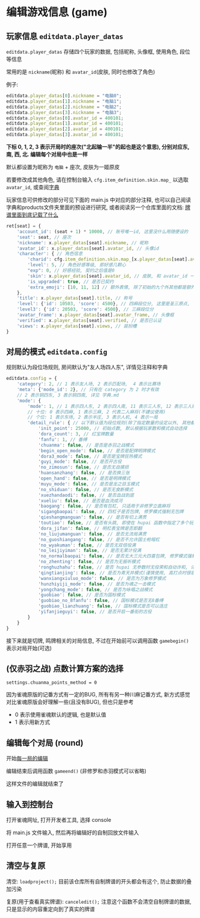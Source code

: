 # 编辑游戏信息 (game)

## 玩家信息 `editdata.player_datas`

`editdata.player_datas` 存储四个玩家的数据, 包括昵称, 头像框, 使用角色, 段位等信息

常用的是 `nickname`(昵称) 和 `avatar_id`(皮肤, 同时也修改了角色)

例子:

```js
editdata.player_datas[0].nickname = "电脑0";
editdata.player_datas[1].nickname = "电脑1";
editdata.player_datas[2].nickname = "电脑2";
editdata.player_datas[3].nickname = "电脑3";
editdata.player_datas[0].avatar_id = 400101;
editdata.player_datas[1].avatar_id = 400101;
editdata.player_datas[2].avatar_id = 400101;
editdata.player_datas[3].avatar_id = 400101;
```

**下标 0, 1, 2, 3 表示开局时的座次("北起输一半"的起也是这个意思), 分别对应东, 南, 西, 北. 编辑每个对局中也是一样**

默认都设置为昵称为 `电脑` + 座次, 皮肤为一姬原皮

若要修改成其他角色, 请在控制台输入 `cfg.item_definition.skin.map_` 以选取 `avatar_id`, 或查阅[字典](字典.md)

玩家信息可供修改的部分可见下面的 main.js 中对应的部分注释, 也可以自己阅读字典和products文件夹里面的预设进行研究,
或者阅读另一个仓库里面的文档: [牌谱里面到底记载了什么](https://github.com/Fat-pig-Cui/misc-code/tree/main/doc/%E7%89%8C%E8%B0%B1%E9%87%8C%E9%9D%A2%E5%88%B0%E5%BA%95%E8%AE%B0%E8%BD%BD%E4%BA%86%E4%BB%80%E4%B9%88)

```js
ret[seat] = {
    'account_id': (seat + 1) * 10000, // 账号唯一id, 这里没什么用随便设的
    'seat': seat, // 座次
    'nickname': x.player_datas[seat].nickname, // 昵称
    'avatar_id': x.player_datas[seat].avatar_id, // 头像id
    'character': { // 角色信息
        'charid': cfg.item_definition.skin.map_[x.player_datas[seat].avatar_id].character_id, // 角色id
        'level': 5, // 角色好感等级, 即好感几颗心
        "exp": 0, // 好感经验, 契约之后值是0
        'skin': x.player_datas[seat].avatar_id, // 皮肤, 和 avatar_id 一样
        'is_upgraded': true, // 是否已契约
        'extra_emoji': [10, 11, 12] // 额外表情, 除了初始的九个外其他都是额外表情, 包括契约后的三个
    },
    'title': x.player_datas[seat].title, // 称号
    'level': {'id': 10503, 'score': 4500}, // 四麻段位分, 这里是圣三原点, 下同
    'level3': {'id': 20503, 'score': 4500}, // 三麻段位分
    'avatar_frame': x.player_datas[seat].avatar_frame, // 头像框
    'verified': x.player_datas[seat].verified, // 是否已认证
    'views': x.player_datas[seat].views, // 装扮槽
}
```

## 对局的模式 `editdata.config`

规则默认为段位场规则, 房间默认为"友人场四人东", 详情见注释和字典

```js
editdata.config = {
    'category': 2, // 1 表示友人场, 2 表示匹配场,  4 表示比赛场
    'meta': {'mode_id': 2}, // 只有在 category 为 2 时才有效
    // 2 表示铜四东, 3 表示铜四南, 详见 字典.md
    'mode': {
        'mode': 1, // 1 表示四人东, 2 表示四人南, 11 表示三人东, 12 表示三人南
        // 十位: 0 表示四麻, 1 表示三麻, 2 代表二人麻将(不建议使用)
        // 个位: 1 表示东场, 2 表示半庄, 3 表示人机, 4 表示一局
        'detail_rule': { // 以下默认值为段位规则(除了指定数量的设定以外, 其他都默认 false)
            'init_point': 25000, // 初始点数, 默认根据玩家数和模式自动选择
            'dora_count': 3, // 红宝牌数量
            'fanfu': 1, // 番缚
            'chuanma': false, // 是否是赤羽之战模式
            'begin_open_mode': false, // 是否是配牌明牌模式
            'dora3_mode': false, // 是否是宝牌狂热模式
            'guyi_mode': false, // 是否开古役
            'no_zimosun': false, // 是否无自摸损
            'huansanzhang': false, // 是否换三张
            'open_hand': false, // 是否是明牌模式
            'muyu_mode': false, // 是否是龙之目玉模式
            'no_shiduan': false, // 是否无食断模式
            'xuezhandaodi': false, // 是否血战到底
            'xueliu': false, // 是否是血流成河
            'baogang': false, // 是否有包杠, 只适用于非修罗立直麻将
            'sigangbaopai': false, // 四杠子是否包牌, 修罗模式强制无包牌
            'qieshangmanguan': false, // 是否有切上满贯
            'toutiao': false, // 是否有头跳, 即使在 hupai 函数中指定了多个玩家也会只有最靠近放铳位的玩家和牌
            'dora_jifan': false, // 明杠表宝牌是否即翻
            'no_liujumanguan': false, // 是否无流局满贯
            'no_guoshiangang': false, // 是否不允许国士枪暗杠
            'no_wyakuman': false, // 是否无双倍役满
            'no_leijiyiman': false, // 是否无累计役满
            'no_normalbaopai': false, // 是否无大三元大四喜包牌, 修罗模式强制无包牌
            'no_zhenting': false, // 是否为无振听模式
            'ronghuzhahu': false, // 是否 hupai 无参数时无役荣和自动诈和, 详见 hupai 函数的讲解
            'qingtianjing': false, // 是否为青天井模式(谨慎使用, 高打点时很容易崩溃, 并取消包牌)
            'wanxiangxiuluo_mode': false, // 是否为万象修罗模式
            'hunzhiyiji_mode': false, // 是否为魂之一击模式
            'yongchang_mode': false, // 是否为咏唱之战模式
            'guobiao': false, // 是否为国标模式
            'guobiao_no_8fanfu': false, // 国标模式是否无8番缚
            'guobiao_lianzhuang': false, // 国标模式是否可以连庄
            'yifanjieguyi': false, // 是否开启一番街的古役
        }
    }
}
```

接下来就是切牌, 鸣牌相关的对局信息, 不过在开始前可以调用函数 `gamebegin()` 表示对局开始(可选)

## (仅赤羽之战) 点数计算方案的选择

`settings.chuanma_points_method = 0`

因为雀魂原版的记番方式有一定的BUG, 所有有另一种川麻记番方式, 新方式感觉对比雀魂原版会好理解一些(且没有BUG), 但也只是参考

- 0 表示使用雀魂默认的逻辑, 也是默认值
- 1 表示用新方式

## 编辑每个对局 (round)

开始[每一局的编辑](编辑每一局的方法.md)

编辑结束后调用函数 `gameend()` (非修罗和赤羽模式可以省略)

这样文件的编辑就结束了

## 输入到控制台

打开雀魂网址, 打开开发者工具, 选择 console

将 main.js 文件输入, 然后再将编辑好的自制回放文件输入

打开任意一个牌谱, 开始享用

## 清空与复原

清空: `loadproject();`
目前该仓库所有自制牌谱的开头都会有这个, 防止数据的叠加污染

复原(用于查看真实牌谱): `canceledit();`
注意这个函数不会清空自制牌谱的数据, 只是显示的内容重定向到了真实的牌谱
